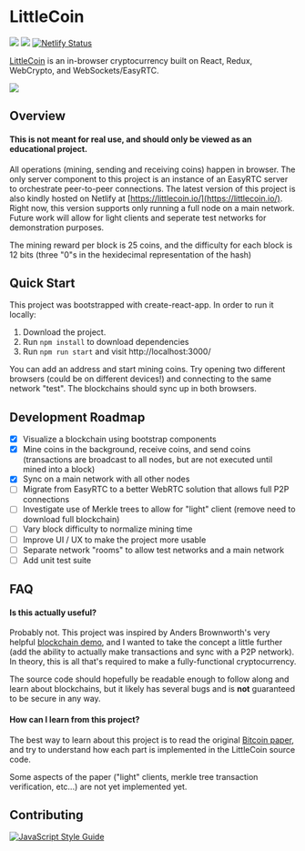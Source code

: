 # LittleCoin
![](https://img.shields.io/badge/stability-experimental-orange.svg)
![](https://img.shields.io/badge/style-standard-green.svg)
[![Netlify Status](https://api.netlify.com/api/v1/badges/fc596618-02dc-4cd5-9a42-13951d9bd951/deploy-status)](https://app.netlify.com/sites/practical-davinci-1e905d/deploys)

[LittleCoin](https://littlecoin.io/) is an in-browser cryptocurrency built on React, Redux, WebCrypto, and WebSockets/EasyRTC.

[![](https://i.imgur.com/JYU5S80.png)](https://littlecoin.io/)

## Overview
#### This is not meant for real use, and should only be viewed as an educational project.

All operations (mining, sending and receiving coins) happen in browser.  The only server component to this project is an instance of an EasyRTC server to orchestrate peer-to-peer connections.  The latest version of this project is also kindly hosted on Netlify at [https://littlecoin.io/](https://littlecoin.io/).  Right now, this version supports only running a full node on a main network.  Future work will allow for light clients and seperate test networks for demonstration purposes.

The mining reward per block is 25 coins, and the difficulty for each block is 12 bits (three "0"s in the hexidecimal representation of the hash)

## Quick Start
This project was bootstrapped with create-react-app.  In order to run it locally:

1. Download the project.
2. Run ```npm install``` to download dependencies
3. Run ```npm run start``` and visit http://localhost:3000/

You can add an address and start mining coins. Try opening two different browsers (could be on different devices!) and connecting to the same network "test".  The blockchains should sync up in both browsers.

## Development Roadmap
- [x] Visualize a blockchain using bootstrap components
- [x] Mine coins in the background, receive coins, and send coins (transactions are broadcast to all nodes, but are not executed until mined into a block)
- [X] Sync on a main network with all other nodes
- [ ] Migrate from EasyRTC to a better WebRTC solution that allows full P2P connections
- [ ] Investigate use of Merkle trees to allow for "light" client (remove need to download full blockchain)
- [ ] Vary block difficulty to normalize mining time
- [ ] Improve UI / UX to make the project more usable
- [ ] Separate network "rooms" to allow test networks and a main network
- [ ] Add unit test suite
## FAQ
#### Is this actually useful?
Probably not.  This project was inspired by Anders Brownworth's very helpful [blockchain demo](https://anders.com/blockchain/), and I wanted to take the concept a little further (add the ability to actually make transactions and sync with a P2P network).  In theory, this is all that's required to make a fully-functional cryptocurrency.

The source code should hopefully be readable enough to follow along and learn about blockchains, but it likely has several bugs and is **not** guaranteed to be secure in any way.

#### How can I learn from this project?
The best way to learn about this project is to read the original [Bitcoin paper](https://bitcoin.org/bitcoin.pdf), and try to understand how each part is implemented in the LittleCoin source code.  

Some aspects of the paper ("light" clients, merkle tree transaction verification, etc...) are not yet implemented yet.

## Contributing
[![JavaScript Style Guide](https://cdn.rawgit.com/standard/standard/master/badge.svg)](https://github.com/standard/standard)
